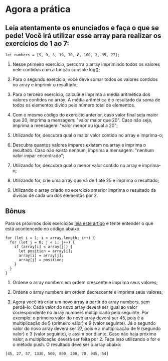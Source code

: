 # Agora a prática

## Leia atentamente os enunciados e faça o que se pede! Você irá utilizar esse array para realizar os exercícios do 1 ao 7:

`let numbers = [5, 9, 3, 19, 70, 8, 100, 2, 35, 27];`

1. Nesse primeiro exercício, percorra o array imprimindo todos os valores nele contidos com a função console.log();

2. Para o segundo exercício, você deve somar todos os valores contidos no array e imprimir o resultado;

3. Para o terceiro exercício, calcule e imprima a média aritmética dos valores contidos no array;
   A média aritmética é o resultado da soma de todos os elementos divido pelo número total de elementos.

4. Com o mesmo código do exercício anterior, caso valor final seja maior que 20, imprima a mensagem: "valor maior que 20". Caso não seja, imprima a mensagem: "valor menor ou igual a 20";

5. Utilizando for, descubra qual o maior valor contido no array e imprima-o;

6. Descubra quantos valores ímpares existem no array e imprima o resultado. Caso não exista nenhum, imprima a mensagem: "nenhum valor ímpar encontrado";

7. Utilizando for, descubra qual o menor valor contido no array e imprima-o;

8. Utilizando for, crie uma array que vá de 1 até 25 e imprima o resultado;

9. Utilizando o array criado no exercício anterior imprima o resultado da divisão de cada um dos elementos por 2.

## Bônus

Para os próximos dois exercícios [leia este artigo](http://devfuria.com.br/logica-de-programacao/introducao-ao-algoritmo-de-ordenacao-bubble-sort/) e tente entender o que está acontencedo no código abaixo:

```
for (let i = 1; i < array.length; i++) {
  for (let j = 0; j < i; j++) {
    if (array[i] < array[j]) {
      let position = array[i];
      array[i] = array[j];
      array[j] = position;
    }
  }
}
```

1. Ordene o array numbers em ordem crescente e imprima seus valores;

2. Ordene o array numbers em ordem decrescente e imprima seus valores;

3. Agora você irá criar um novo array a partir do array numbers, sem perdê-lo. Cada valor do novo array deverá ser igual ao valor correspondente no array numbers multiplicado pelo seguinte. Por exemplo: o primeiro valor do novo array deverá ser 45, pois é a multiplicação de 5 (primeiro valor) e 9 (valor seguinte). Já o segundo valor do novo array deverá ser 27, pois é a multiplicação de 9 (segundo valor) e 3 (valor seguinte), e assim por diante. Caso não haja próximo valor, a multiplicação deverá ser feita por 2. Faça isso utilizando o for e o método push. O resultado deve ser o array abaixo:

`[45, 27, 57, 1330, 560, 800, 200, 70, 945, 54]`
